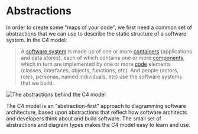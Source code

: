 <!-- ---
layout: default
title: Abstractions
nav_order: 3
has_children: true
permalink: /abstractions
has_toc: false
--- -->

# Abstractions

In order to create some "maps of your code", we first need a common set of abstractions
that we can use to describe the static structure of a software system. In the C4 model:

> A [software system](/abstractions/software-system)
> is made up of one or  more [containers](/abstractions/container) (applications and data stores),
> each of which contains one or more [components](/abstractions/component),  which in turn are implemented by one or
> more [code](/abstractions/code) elements (classes, interfaces, objects, functions, etc).
> And people (actors, roles, personas, named individuals, etc) use the software systems that we build.

![The abstractions behind the C4 model](/images/abstractions.png)

The C4 model is an "abstraction-first" approach to diagramming software architecture, based upon abstractions that
reflect how software architects and developers think about and build software. The small set of abstractions and
diagram types makes the C4 model easy to learn and use.